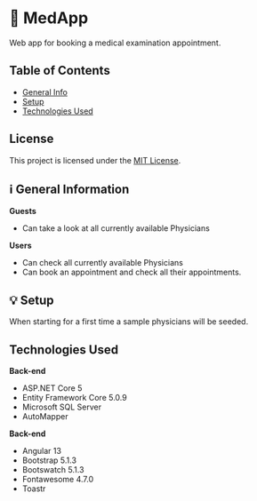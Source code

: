 # 
# :hospital: MedApp
Web app for booking a medical examination appointment.

## Table of Contents
* [General Info](#information_source-general-information)
* [Setup](#bulb-setup)
* [Technologies Used](#technologies-used)

 ## License

This project is licensed under the [MIT License](LICENSE).


## :information_source: General Information

**Guests**
- Can take a look at all currently available Physicians

**Users**
- Can check all currently available Physicians
- Can book an appointment and check all their appointments.

## :bulb: Setup
When starting for a first time a sample physicians will be seeded.

## Technologies Used

**Back-end**
- ASP.NET Core 5
- Entity Framework Core 5.0.9
- Microsoft SQL Server
- AutoMapper

**Back-end**
- Angular 13
- Bootstrap 5.1.3
- Bootswatch 5.1.3
- Fontawesome 4.7.0
- Toastr
